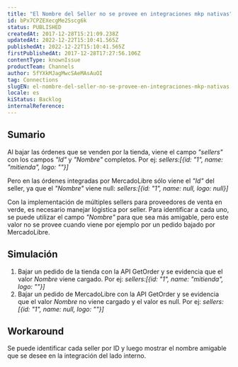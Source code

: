 ```yaml
---
title: "El Nombre del Seller no se provee en integraciones mkp nativas"
id: bPx7CPZEXecgMe2Sscg6k
status: PUBLISHED
createdAt: 2017-12-28T15:21:09.238Z
updatedAt: 2022-12-22T15:10:41.565Z
publishedAt: 2022-12-22T15:10:41.565Z
firstPublishedAt: 2017-12-28T17:27:56.106Z
contentType: knownIssue
productTeam: Channels
author: 5fYXkMJagMwcSAeMAsAuOI
tag: Connections
slugEN: el-nombre-del-seller-no-se-provee-en-integraciones-mkp-nativas
locale: es
kiStatus: Backlog
internalReference: 
---
```


## Sumario

Al bajar las órdenes que se venden por la tienda, viene el campo *"sellers"* con los campos *"Id"* y *"Nombre"* completos. Por ej: *sellers:[{id: "1", name: "mitienda", logo: ""}]*

Pero en las órdenes integradas por MercadoLibre sólo viene el *"Id"* del seller, ya que el *"Nombre"* viene null: *sellers:[{id: "1", name: null, logo: null}]*

Con la implementación de múltiples sellers para proveedores de venta en verde, es necesario manejar lógistica por seller. Para identificar a cada uno, se puede utilizar el campo *"Nombre"* para que sea más amigable, pero este valor no se provee cuando viene por ejemplo por un pedido bajado por MercadoLibre.

## Simulación

1. Bajar un pedido de la tienda con la API GetOrder y se evidencia que el valor *Nombre* viene cargado. Por ej: *sellers:[{id: "1", name: "mitienda", logo: ""}]*
2. Bajar un pedido de MercadoLibre con la API GetOrder y se evidencia que el valor *Nombre* no viene cargado y el valor es null. Por ej: *sellers:[{id: "1", name: null, logo: ""}]*

## Workaround

Se puede identificar cada seller por ID y luego mostrar el nombre amigable que se desee en la integración del lado interno.

